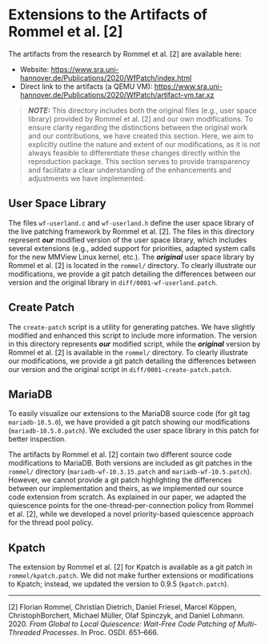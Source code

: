 # Extensions to the Artifacts of Rommel et al. [2]

The artifacts from the research by Rommel et al. [2] are available here:
- Website: https://www.sra.uni-hannover.de/Publications/2020/WfPatch/index.html
- Direct link to the artifacts (a QEMU VM): https://www.sra.uni-hannover.de/Publications/2020/WfPatch/artifact-vm.tar.xz

> **_NOTE:_** This directory includes both the original files (e.g., user space library) provided by Rommel et al. [2] and our own modifications. To ensure clarity regarding the distinctions between the original work and our contributions, we have created this section. Here, we aim to explicitly outline the nature and extent of our modifications, as it is not always feasible to differentiate these changes directly within the reproduction package. This section serves to provide transparency and facilitate a clear understanding of the enhancements and adjustments we have implemented.

## User Space Library

The files `wf-userland.c` and `wf-userland.h` define the user space library of the live patching framework by Rommel et al. [2]. The files in this directory represent ***our*** modified version of the user space library, which includes several extensions (e.g., added support for priorities, adapted system calls for the new MMView Linux kernel, etc.). The ***original*** user space library by Rommel et al. [2] is located in the `rommel/` directory. To clearly illustrate our modifications, we provide a git patch detailing the differences between our version and the original library in `diff/0001-wf-userland.patch`.

## Create Patch

The `create-patch` script is a utility for generating patches. We have slightly modified and enhanced this script to include more information. The version in this directory represents ***our*** modified script, while the ***original*** version by Rommel et al. [2] is available in the `rommel/` directory. To clearly illustrate our modifications, we provide a git patch detailing the differences between our version and the original script in `diff/0001-create-patch.patch`.

## MariaDB

To easily visualize our extensions to the MariaDB source code (for git tag `mariadb-10.5.0`), we have provided a git patch showing our modifications (`mariadb-10.5.0.patch`). We excluded the user space library in this patch for better inspection.

The artifacts by Rommel et al. [2] contain two different source code modifications to MariaDB. Both versions are included as git patches in the `rommel/` directory (`mariadb-wf-10.3.15.patch` and `mariadb-wf-10.5.patch`). However, we cannot provide a git patch highlighting the differences between our implementation and theirs, as we implemented our source code extension from scratch. As explained in our paper, we adapted the quiescence points for the one-thread-per-connection policy from Rommel et al. [2], while we developed a novel priority-based quiescence approach for the thread pool policy.

## Kpatch

The extension by Rommel et al. [2] for Kpatch is available as a git patch in `rommel/kpatch.patch`. We did not make further extensions or modifications to Kpatch; instead, we updated the version to 0.9.5 (`kpatch.patch`).

---

[2] Florian Rommel, Christian Dietrich, Daniel Friesel, Marcel Köppen, ChristophBorchert, Michael Müller, Olaf Spinczyk, and Daniel Lohmann. 2020. *From Global to Local Quiescence: Wait-Free Code Patching of Multi-Threaded Processes*. In Proc. OSDI. 651–666.
